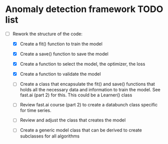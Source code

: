 # Anomaly detection framework TODO list

- [ ] Rework the structure of the code:
    - [X] Create a fit() function to train the model
    - [X] Create a save() function to save the model
    - [X] Create a function to select the model, the optimizer, the loss 
    - [X] Create a function to validate the model
    - [ ] Create a class that encapsulate the fit() and save() functions that holds all the necessary data and information to train the model. See fast.ai (part 2) for this. This could be a Learner() class
    - [ ] Review fast.ai course (part 2) to create a databunch class specific for time series. 
    - [ ] Review and adjust the class that creates the model
    - [ ] Create a generic model class that can be derived to create subclasses for all algorithms


